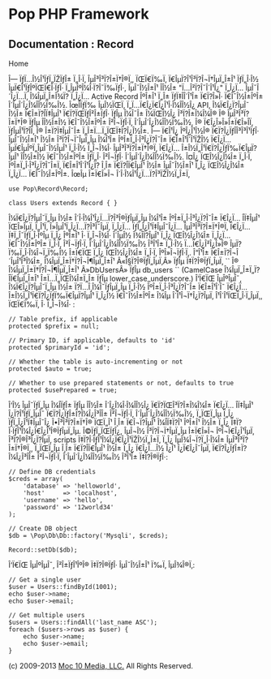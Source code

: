 Pop PHP Framework
=================

Documentation : Record
----------------------

Home

Î— ÏƒÏ…Î½Î¹ÏƒÏ„ÏŽÏƒÎ± Ï„Î·Ï‚ ÎµÎ³Î³Ï?Î±Ï†Î®Ï‚, ÏŒÏ€Ï‰Ï‚
Ï€ÎµÏ?Î¹Î³Ï?Î¬Ï†ÎµÏ„Î±Î¹ ÏƒÏ„Î·Î½ ÎµÏ€Î¹ÏƒÎºÏŒÏ€Î·ÏƒÎ·
Ï„ÎµÎºÎ¼Î·Ï?Î¯Ï‰ÏƒÎ·, ÎµÎ¯Î½Î±Î¹ Î­Î½Î± "Ï…Î²Ï?Î¯Î´Î¹Î¿" Ï„Î¿Ï…
ÎµÎ¯Î´Î¿Ï…Ï‚ Î¼ÎµÏ„Î±Î¾Ï? Ï„Î¿Ï… Active Record ÎºÎ±Î¹ Ï„Î± ÏƒÏ‡Î­Î´Î¹Î±
Ï€Ï?Î»Î· Ï€Î¯Î½Î±ÎºÎ± Î´ÎµÎ´Î¿Î¼Î­Î½Ï‰Î½. ÎœÎ­ÏƒÏ‰ ÎµÎ½ÏŒÏ‚
Ï„Ï…Ï€Î¿Ï€Î¿Î¹Î·Î¼Î­Î½Î¿ API, Î¼Ï€Î¿Ï?ÎµÎ¯ Î½Î± Ï€Î±Ï?Î­Ï‡ÎµÎ¹
Ï€Ï?ÏŒÏƒÎ²Î±ÏƒÎ· ÏƒÎµ Î¼Î¯Î± Î¼ÏŒÎ½Î¿ Î³Ï?Î±Î¼Î¼Î® Î® ÎµÎ³Î³Ï?Î±Ï†Î®
ÏƒÎµ Î­Î½Î±Î½ Ï€Î¯Î½Î±ÎºÎ± Î²Î¬ÏƒÎ·Ï‚ Î´ÎµÎ´Î¿Î¼Î­Î½Ï‰Î½, Î®
Ï€Î¿Î»Î»Î±Ï€Î»Î­Ï‚ ÏƒÎµÎ¹Ï?Î­Ï‚ Î® Î±Ï?Ï‡ÎµÎ¯Î± Ï„Î±Ï…Ï„ÏŒÏ‡Ï?Î¿Î½Î±. Î—
Ï€Î¹Î¿ ÎºÎ¿Î¹Î½Î® Ï€Ï?Î¿ÏƒÎ­Î³Î³Î¹ÏƒÎ· ÎµÎ¯Î½Î±Î¹ Î½Î± Î³Ï?Î¬ÏˆÎµÏ„Îµ
Î¼Î¹Î± ÎºÎ±Ï„Î·Î³Î¿Ï?Î¯Î± Ï€Î±Î¹Î´Î¹ÏŽÎ½ Ï€Î¿Ï… ÎµÏ€ÎµÎºÏ„ÎµÎ¯Î½ÎµÎ¹
Ï„Î·Î½ Ï„Î¬Î¾Î· ÎµÎ³Î³Ï?Î±Ï†Î®Ï‚ Ï€Î¿Ï… Î±Î½Ï„Î¹Ï€Ï?Î¿ÏƒÏ‰Ï€ÎµÏ?ÎµÎ¹
Î­Î½Î±Î½ Ï€Î¯Î½Î±ÎºÎ± ÏƒÏ„Î· Î²Î¬ÏƒÎ· Î´ÎµÎ´Î¿Î¼Î­Î½Ï‰Î½. Î¤Î¿
ÏŒÎ½Î¿Î¼Î± Ï„Î·Ï‚ ÎºÎ±Ï„Î·Î³Î¿Ï?Î¯Î±Ï‚ Ï€Î±Î¹Î´Î¹Î¿Ï? Î¸Î± Ï€Ï?Î­Ï€ÎµÎ¹
Î½Î± ÎµÎ¯Î½Î±Î¹ Ï„Î¿ ÏŒÎ½Î¿Î¼Î± Ï„Î¿Ï… Ï€Î¯Î½Î±ÎºÎ±. ÎœÎµ Î±Ï€Î»Î¬
Î´Î·Î¼Î¹Î¿Ï…Ï?Î³ÏŽÎ½Ï„Î±Ï‚

    use Pop\Record\Record;

    class Users extends Record { }

Î¼Ï€Î¿Ï?ÎµÎ¯Ï„Îµ Î½Î± Î´Î·Î¼Î¹Î¿Ï…Ï?Î³Î®ÏƒÎµÏ„Îµ Î¼Î¹Î±
ÎºÎ±Ï„Î·Î³Î¿Ï?Î¯Î± Ï€Î¿Ï… Î­Ï‡ÎµÎ¹ ÏŒÎ»ÎµÏ‚ Ï„Î¹Ï‚
Î»ÎµÎ¹Ï„Î¿Ï…Ï?Î³Î¯ÎµÏ‚ Ï„Î¿Ï… ÏƒÏ„Î¿Î¹Ï‡ÎµÎ¯Î¿Ï… ÎµÎ³Î³Ï?Î±Ï†Î®Ï‚ Ï€Î¿Ï…
Ï‡Ï„Î¯ÏƒÏ„Î·ÎºÎµ Ï„Î¿ ÎºÎ±Î¹ Î· Ï„Î¬Î¾Î· Î´ÎµÎ½ Î¾Î­Ï?ÎµÎ¹ Ï„Î¿
ÏŒÎ½Î¿Î¼Î± Ï„Î¿Ï… Ï€Î¯Î½Î±ÎºÎ± Ï„Î·Ï‚ Î²Î¬ÏƒÎ·Ï‚ Î´ÎµÎ´Î¿Î¼Î­Î½Ï‰Î½
Î³Î¹Î± Ï„Î·Î½ Ï…Ï€Î¿Î²Î¿Î»Î® ÎµÏ?Ï‰Ï„Î·Î¼Î¬Ï„Ï‰Î½ Î±Ï€ÏŒ Ï„Î¿ ÏŒÎ½Î¿Î¼Î±
Ï„Î·Ï‚ ÎºÎ»Î¬ÏƒÎ·Ï‚. Î“Î¹Î± Ï€Î±Ï?Î¬Î´ÎµÎ¹Î³Î¼Î±,
Î¼ÎµÏ„Î±Ï†Ï?Î¬Î¶ÎµÏ„Î±Î¹ Â«Î§Ï?Î®ÏƒÏ„ÎµÏ‚Â» ÏƒÎµ Ï‡Ï?Î®ÏƒÏ„ÎµÏ‚ \`\` Î®
Î¼ÎµÏ„Î±Ï†Ï?Î¬Î¶ÎµÏ„Î±Î¹ Â»DbUsersÂ» ÏƒÎµ db\_users \`\` (CamelCase
Î¼ÎµÏ„Î±Ï„Ï?Î­Ï€ÎµÏ„Î±Î¹ Î±Ï…Ï„ÏŒÎ¼Î±Ï„Î± ÏƒÎµ lower\_case\_underscore.)
Î‘Ï€ÏŒ ÎµÎºÎµÎ¯, Î¼Ï€Î¿Ï?ÎµÎ¯Ï„Îµ Î½Î± Ï?Ï…Î¸Î¼Î¯ÏƒÎµÏ„Îµ Ï„Î·Î½
ÎºÎ±Ï„Î·Î³Î¿Ï?Î¯Î± Ï€Î±Î¹Î´Î¯ Ï€Î¿Ï… Î±Î½Ï„Î¹Ï€Ï?Î¿ÏƒÏ‰Ï€ÎµÏ?ÎµÎ¹ Ï„Î¿Î½
Ï€Î¯Î½Î±ÎºÎ± Î¼Îµ Î´Î¹Î¬Ï†Î¿Ï?ÎµÏ‚ Î¹Î´Î¹ÏŒÏ„Î·Ï„ÎµÏ‚, ÏŒÏ€Ï‰Ï‚ Î·
Ï„Î¬Î¾Î· :

    // Table prefix, if applicable
    protected $prefix = null;

    // Primary ID, if applicable, defaults to 'id'
    protected $primaryId = 'id';

    // Whether the table is auto-incrementing or not
    protected $auto = true;

    // Whether to use prepared statements or not, defaults to true
    protected $usePrepared = true;

Î‘Î½ ÎµÎ¯ÏƒÏ„Îµ Î¼Î­ÏƒÎ± ÏƒÎµ Î­Î½Î± Î´Î¿Î¼Î·Î¼Î­Î½Î¿ Ï€Ï?ÏŒÎ³Ï?Î±Î¼Î¼Î±
Ï€Î¿Ï… Î­Ï‡ÎµÎ¹ Î¿Ï?Î¹ÏƒÏ„ÎµÎ¯ Ï€Ï?Î¿ÏƒÎ±Ï?Î¼Î¿Î³Î­Î± Î²Î¬ÏƒÎ·Ï‚
Î´ÎµÎ´Î¿Î¼Î­Î½Ï‰Î½, Ï„ÏŒÏ„Îµ Ï„Î¿ ÏƒÏ„Î¿Î¹Ï‡ÎµÎ¯Î¿ Î•Î³Î³Ï?Î±Ï†Î® ÏŒÏ„Î¹
Î¸Î± Ï€Î¬Ï?ÎµÎ¹ Î¼Î­Ï‡Ï?Î¹ ÎºÎ±Î¹ Î½Î± Ï„Î¿
Ï‡Ï?Î·ÏƒÎ¹Î¼Î¿Ï€Î¿Î¹Î®ÏƒÎµÏ„Îµ. Î©ÏƒÏ„ÏŒÏƒÎ¿, ÎµÎ¬Î½ Î³Ï?Î¬Ï†ÎµÏ„Îµ
Î±Ï€Î»Î¬ ÎºÎ¬Ï€Î¿Î¹ÎµÏ‚ Î³Ï?Î®Î³Î¿Ï?ÎµÏ‚ scripts
Ï‡Ï?Î·ÏƒÎ¹Î¼Î¿Ï€Î¿Î¹ÏŽÎ½Ï„Î±Ï‚ Ï„Î¿ ÎµÎ¾Î¬Ï?Ï„Î·Î¼Î± ÎµÎ³Î³Ï?Î±Ï†Î®Ï‚,
Ï„ÏŒÏ„Îµ Î¸Î± Ï€Ï?Î­Ï€ÎµÎ¹ Î½Î± Ï„Î¿ Ï€Î¿Ï…Î½ Î¿Î¹ Î¿Ï€Î¿Î¯ÎµÏ‚
Ï€Ï?Î¿ÏƒÎ±Ï?Î¼Î¿Î³Î­Î± Î²Î¬ÏƒÎ·Ï‚ Î´ÎµÎ´Î¿Î¼Î­Î½Ï‰Î½ Î³Î¹Î± Ï‡Ï?Î®ÏƒÎ·:

    // Define DB credentials
    $creds = array(
        'database' => 'helloworld',
        'host'     => 'localhost',
        'username' => 'hello',
        'password' => '12world34'
    );

    // Create DB object
    $db = \Pop\Db\Db::factory('Mysqli', $creds);

    Record::setDb($db);

Î‘Ï€ÏŒ ÎµÎºÎµÎ¯, Î²Î±ÏƒÎ¹ÎºÎ® Ï‡Ï?Î®ÏƒÎ· ÎµÎ¯Î½Î±Î¹ Ï‰Ï‚ ÎµÎ¾Î®Ï‚:

    // Get a single user
    $user = Users::findById(1001);
    echo $user->name;
    echo $user->email;

    // Get multiple users
    $users = Users::findAll('last_name ASC');
    foreach ($users->rows as $user) {
        echo $user->name;
        echo $user->email;
    }

\(c) 2009-2013 [Moc 10 Media, LLC.](http://www.moc10media.com) All
Rights Reserved.
